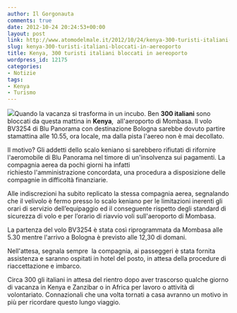 ```yaml
---
author: Il Gorgonauta
comments: true
date: 2012-10-24 20:24:53+00:00
layout: post
link: http://www.atomodelmale.it/2012/10/24/kenya-300-turisti-italiani-bloccati-in-aereoporto/
slug: kenya-300-turisti-italiani-bloccati-in-aereoporto
title: Kenya, 300 turisti italiani bloccati in aereoporto
wordpress_id: 12175
categories:
- Notizie
tags:
- Kenya
- Turismo
---
```


[![](http://www.atomodelmale.it/wp-content/uploads/2012/10/BluePanorama-300x200.jpg)](http://www.atomodelmale.it/wp-content/uploads/2012/10/BluePanorama.jpg)Quando la vacanza si trasforma in un incubo. Ben **300 italiani** sono bloccati da questa mattina in **Kenya**,  all'aeroporto di Mombasa. Il volo BV3254 di Blu Panorama con destinazione Bologna sarebbe dovuto partire stamattina alle 10.55, ora locale, ma dalla pista l'aereo non è mai decollato.

Il motivo? Gli addetti dello scalo keniano si sarebbero rifiutati di rifornire l'aeromobile di Blu Panorama nel timore di un'insolvenza sui pagamenti. La compagnia aerea da pochi giorni ha infatti richiesto l'amministrazione concordata, una procedura a disposizione delle compagnie in difficoltà finanziarie.

Alle indiscrezioni ha subito replicato la stessa compagnia aerea, segnalando che il velivolo è fermo presso lo scalo keniano per le limitazioni inerenti gli orari di servizio dell’equipaggio ed il conseguente rispetto degli standard di sicurezza di volo e per l’orario di riavvio voli sull'aeroporto di Mombasa. 

La partenza del volo BV3254 è stata così riprogrammata da Mombasa alle 5.30 mentre l'arrivo a Bologna è previsto alle 12,30 di domani.

Nell'attesa, segnala sempre  la compagnia, ai passeggeri è stata fornita assistenza e saranno ospitati in hotel del posto, in attesa della procedure di riaccettazione e imbarco.

Circa 300 gli italiani in attesa del rientro dopo aver trascorso qualche giorno di vacanza in Kenya e Zanzibar o in Africa per lavoro o attività di volontariato. Connazionali che una volta tornati a casa avranno un motivo in più per ricordare questo lungo viaggio.
